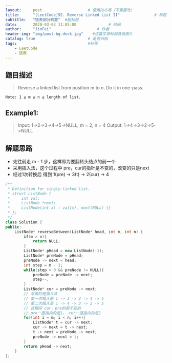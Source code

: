 ```yaml
---
layout:     post                    # 使用的布局（不需要改） 
title:      "[LeetCode]92. Reverse Linked List II"               # 标题  
subtitle:   "链表部分转置"  #副标题 
date:       2020-03-03 11:05:00              # 时间 
author:     "JinFei"                    # 作者 
header-img: "img/post-bg-desk.jpg"    #这篇文章标题背景图片 
catalog: true                       # 是否归档 
tags:                               #标签     
    - LeetCode 
    - 链表
---
```



## 题目描述
>   Reverse a linked list from position m to n. Do it in one-pass.

    Note: 1 ≤ m ≤ n ≤ length of list.




## Example1:
 
>   Input: 1->2->3->4->5->NULL, m = 2, n = 4
    Output: 1->4->3->2->5->NULL





## 解题思路

- 先往前走 m - 1 步，这样即为要翻转头结点的前一个
- 采用插入法，这个过程中 pre，cur的指针是不变的，改变的只是next
- 经过1次转换后 得到 1(pre) -> 3(t) -> 2(cur) -> 4

```C++
/**
 * Definition for singly-linked list.
 * struct ListNode {
 *     int val;
 *     ListNode *next;
 *     ListNode(int x) : val(x), next(NULL) {}
 * };
 */
class Solution {
public:
    ListNode* reverseBetween(ListNode* head, int m, int n) {
        if(m > n){
            return NULL;
        }
        ListNode* pHead = new ListNode(-1);
        ListNode* preNode = pHead;
        preNode -> next = head;
        int step = m - 1;
        while(step > 0 && preNode != NULL){
            preNode = preNode -> next;
            step--;
        }
        ListNode* cur = preNode -> next;
        // 采用的是插入法
        // 第一次插入是 1 -> 3 -> 2 -> 4 -> 5
        // 第二次插入是 1 -> 4 -> 3 -> 2 -> 5
        // 这期间 cur，pre的是不变的
        // pre一直指向的是1， cur一直指向的是2
        for(int i = m; i < n; i++){
            ListNode* t = cur -> next; 
            cur -> next = t -> next;
            t -> next = preNode -> next;
            preNode -> next = t;
        }
        return pHead -> next;
    }
};
```
